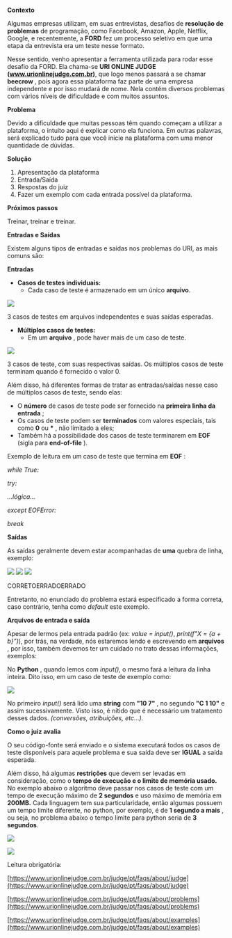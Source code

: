 **Contexto**

Algumas empresas utilizam, em suas entrevistas, desafios de **resolução de problemas** de programação, como Facebook, Amazon, Apple, Netflix, Google, e recentemente, a **FORD** fez um processo seletivo em que uma etapa da entrevista era um teste nesse formato.

Nesse sentido, venho apresentar a ferramenta utilizada para rodar esse desafio da FORD. Ela chama-se **URI ONLINE JUDGE (www.urionlinejudge.com.br)**, que logo menos passará a se chamar **beecrow** , pois agora essa plataforma faz parte de uma empresa independente e por isso mudará de nome. Nela contém diversos problemas com vários níveis de dificuldade e com muitos assuntos.

**Problema**

Devido a dificuldade que muitas pessoas têm quando começam a utilizar a plataforma, o intuito aqui é explicar como ela funciona. Em outras palavras, será explicado tudo para que você inicie na plataforma com uma menor quantidade de dúvidas.

**Solução**

1. Apresentação da plataforma
2. Entrada/Saída
3. Respostas do juiz
4. Fazer um exemplo com cada entrada possível da plataforma.

**Próximos passos**

Treinar, treinar e treinar.

**Entradas e Saídas**

Existem alguns tipos de entradas e saídas nos problemas do URI, as mais comuns são:

**Entradas**

- **Casos de testes individuais:**
  - Cada caso de teste é armazenado em um único **arquivo**.

![](RackMultipart20211019-4-rfvmz6_html_1288c9b1051aa06b.png)

3 casos de testes em arquivos independentes e suas saídas esperadas.

- **Múltiplos casos de testes:**
  - Em um **arquivo** , pode haver mais de um caso de teste.

![](RackMultipart20211019-4-rfvmz6_html_bd09f9097c65af3b.png)

3 casos de teste, com suas respectivas saídas. Os múltiplos casos de teste terminam quando é fornecido o valor 0.

Além disso, há diferentes formas de tratar as entradas/saídas nesse caso de múltiplos casos de teste, sendo elas:

- O **número** de casos de teste pode ser fornecido na **primeira linha da entrada** ;
- Os casos de teste podem ser **terminados** com valores especiais, tais como **0** ou **\*** , não limitado a eles;
- Também há a possibilidade dos casos de teste terminarem em **EOF** (sigla para **end-of-file** ).

Exemplo de leitura em um caso de teste que termina em **EOF** :

_while True:_

_try:_

_...lógica..._

_except EOFError:_

_break_

**Saídas**

As saídas geralmente devem estar acompanhadas de **uma** quebra de linha, exemplo:

![](RackMultipart20211019-4-rfvmz6_html_5cd13a6af0ab37fa.png) ![](RackMultipart20211019-4-rfvmz6_html_99ec56d346bea23e.png) ![](RackMultipart20211019-4-rfvmz6_html_e21efc37d6a7c1e5.png)

CORRETOERRADOERRADO

Entretanto, no enunciado do problema estará especificado a forma correta, caso contrário, tenha como _default_ este exemplo.

**Arquivos de entrada e saída**

Apesar de lermos pela entrada padrão (ex: _value = input()_, _print(f&quot;X = {a + b}&quot;)_), por trás, na verdade, nós estaremos lendo e escrevendo em **arquivos** , por isso, também devemos ter um cuidado no trato dessas informações, exemplos:

No **Python** , quando lemos com _input()_, o mesmo fará a leitura da linha inteira. Dito isso, em um caso de teste de exemplo como:

![](RackMultipart20211019-4-rfvmz6_html_9973c440d22c431b.png)

No primeiro _input()_ será lido uma **string** com **&quot;10 7&quot;** , no segundo **&quot;C 1 10&quot;** e assim sucessivamente. Visto isso, é nítido que é necessário um tratamento desses dados. _(conversões, atribuições, etc…)._

**Como o juiz avalia**

O seu código-fonte será enviado e o sistema executará todos os casos de teste disponíveis para aquele problema e sua saída deve ser **IGUAL** a saída esperada.

Além disso, há algumas **restrições** que devem ser levadas em consideração, como o **tempo de execução e o limite de memória usado.** No exemplo abaixo o algoritmo deve passar nos casos de teste com um tempo de execução máximo de **2 segundos** e uso máximo de memória em **200MB.** Cada linguagem tem sua particularidade, então algumas possuem um tempo limite diferente, no python, por exemplo, é de **1 segundo a mais** , ou seja, no problema abaixo o tempo limite para python seria de **3 segundos**.

![](RackMultipart20211019-4-rfvmz6_html_e1c0cc17098928ce.png)

![](RackMultipart20211019-4-rfvmz6_html_1298ee9f075e6439.png)

Leitura obrigatória:

[https://www.urionlinejudge.com.br/judge/pt/faqs/about/judge](https://www.urionlinejudge.com.br/judge/pt/faqs/about/judge)

[https://www.urionlinejudge.com.br/judge/pt/faqs/about/problems](https://www.urionlinejudge.com.br/judge/pt/faqs/about/problems)

[https://www.urionlinejudge.com.br/judge/pt/faqs/about/examples](https://www.urionlinejudge.com.br/judge/pt/faqs/about/examples)
